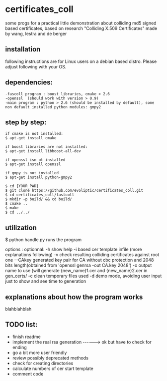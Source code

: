 # certificates_coll
some progs for a practical little demonstration about colliding md5 signed based certificates, based on research "Colliding X.509 Certificates" made by wang, lestra and de berger

installation
------------
following instructions are for Linux users on a debian based distro. Please adjust following with your OS.

  dependencies:
  -------------
	-fascoll program : boost libraries, cmake > 2.6
	-openssl  (should work with version > 0.9)
	-main program : python > 2.6 (should be installed by default), some non default installed python modules: gmpy2

  step by step:
  -------------
	if cmake is not installed:
	$ apt-get install cmake

	if boost libraries are not installed:
	$ apt-get install libboost-all-dev

	if openssl isn ot installed
	$ apt-get install openssl

	if gmpy is not installed
	$ apt-get install python-gmpy2
	
	$ cd {YOUR_PWD}
	$ git clone https://github.com/evoliptic/certificates_coll.git
	$ cd certificates_coll/fastcoll
	$ mkdir -p build/ && cd build/
	$ cmake ..
	$ make
	$ cd ../../




utilization
-----------
  $ python handle.py runs the program

  options :
	optionnal:
	  -h show help
	  -i based cer template infile (more explanations following)
	  -v check resulting colliding certificates against root one
	  --CAkey generated key pair for CA without cbc protection and 2048 bits length(obtained from 'openssl genrsa -out CA.key 2048')
	  -o output name to use (will generate {new_name}1.cer and {new_name}2.cer in gen_certs/
	  -c clean temporary files used
	  -d demo mode, avoiding user input just to show and see time to generation



explanations about how the program works
----------------------------------------
blahblahblah

TODO list:
----------
- finish readme
- implement the real rsa generation ------> ok but have to check for ending
- go a bit more user friendly
- review possibly deprecated methods
- check for creating directories
- calculate numbers of cer start template
- comment code


